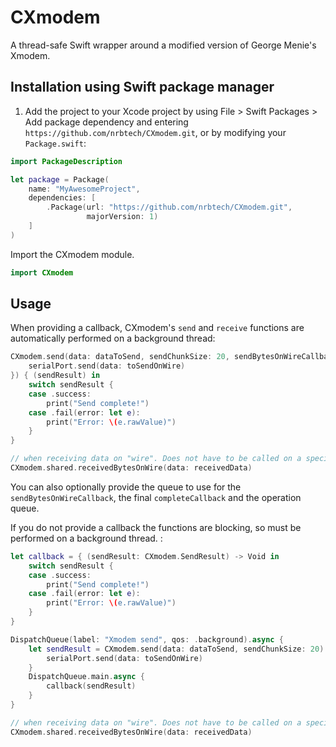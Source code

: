 # CXmodem

A thread-safe Swift wrapper around a modified version of George Menie's Xmodem.

## Installation using Swift package manager

1. Add the project to your Xcode project by using File >  Swift Packages > Add package dependency and entering `https://github.com/nrbtech/CXmodem.git`, or by modifying your `Package.swift`:

```swift
import PackageDescription

let package = Package(
    name: "MyAwesomeProject",
    dependencies: [
        .Package(url: "https://github.com/nrbtech/CXmodem.git",
                 majorVersion: 1)
    ]
)
```

Import the CXmodem module.

```swift
import CXmodem
```


## Usage

When providing a callback, CXmodem's `send` and `receive` functions are automatically performed on a background thread:

```swift
CXmodem.send(data: dataToSend, sendChunkSize: 20, sendBytesOnWireCallback: { (toSendOnWire) in
    serialPort.send(data: toSendOnWire)
}) { (sendResult) in
    switch sendResult {
    case .success:
        print("Send complete!")
    case .fail(error: let e):
        print("Error: \(e.rawValue)")
    }
}

// when receiving data on "wire". Does not have to be called on a specific thread
CXmodem.shared.receivedBytesOnWire(data: receivedData)
```

You can also optionally provide the queue to use for the `sendBytesOnWireCallback`, the final `completeCallback` and the operation queue.

If you do not provide a callback the functions are blocking, so must be performed on a background thread. :

```swift
let callback = { (sendResult: CXmodem.SendResult) -> Void in
    switch sendResult {
    case .success:
        print("Send complete!")
    case .fail(error: let e):
        print("Error: \(e.rawValue)")
    }
}

DispatchQueue(label: "Xmodem send", qos: .background).async {
    let sendResult = CXmodem.send(data: dataToSend, sendChunkSize: 20) { (toSendOnWire) in
        serialPort.send(data: toSendOnWire)
    }
    DispatchQueue.main.async {
        callback(sendResult)
    }
}

// when receiving data on "wire". Does not have to be called on a specific thread
CXmodem.shared.receivedBytesOnWire(data: receivedData)
```
